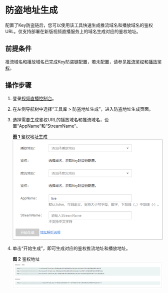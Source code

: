 # 防盗地址生成<a name="live_01_0031"></a>

配置了Key防盗链后，您可以使用该工具快速生成推流域名和播放域名的鉴权URL。仅支持部署在新版视频直播服务上的域名生成对应的鉴权地址。

## 前提条件<a name="section4798932174910"></a>

推流域名和播放域名已完成Key防盗链配置，若未配置，请参见[推流鉴权](推流鉴权.md)和[播放鉴权](Key防盗链.md)。

## 操作步骤<a name="section796122114505"></a>

1.  登录[视频直播控制台](https://console.huaweicloud.com/live)。
2.  在左侧导航树中选择“工具库 \> 防盗地址生成”，进入防盗地址生成页面。
3.  选择需要生成鉴权URL的播放域名和推流域名，设置“AppName“和“StreamName“。

    **图 1**  鉴权地址生成<a name="fig370051425310"></a>  
    ![](figures/鉴权地址生成.png "鉴权地址生成")

4.  单击“开始生成”，即可生成对应的鉴权推流地址和播放地址。

    **图 2**  鉴权地址<a name="fig172500458407"></a>  
    ![](figures/鉴权地址.png "鉴权地址")


